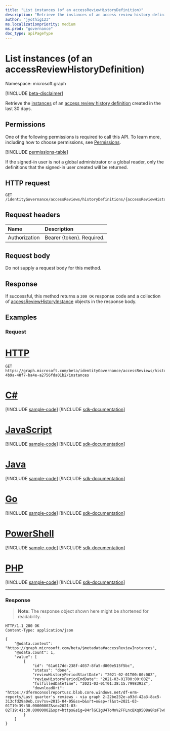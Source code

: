 ```yaml
---
title: "List instances (of an accessReviewHistoryDefinition)"
description: "Retrieve the instances of an access review history definition."
author: "jyothig123"
ms.localizationpriority: medium
ms.prod: "governance"
doc_type: apiPageType
---
```


# List instances (of an accessReviewHistoryDefinition)

Namespace: microsoft.graph

[!INCLUDE [beta-disclaimer](../../includes/beta-disclaimer.md)]

Retrieve the [instances](../resources/accessreviewhistoryinstance.md) of an [access review history definition](../resources/accessreviewhistorydefinition.md) created in the last 30 days.

## Permissions

One of the following permissions is required to call this API. To learn more, including how to choose permissions, see [Permissions](/graph/permissions-reference).

<!-- { "blockType": "permissions", "name": "accessreviewhistorydefinition_list_instances" } -->
[!INCLUDE [permissions-table](../includes/permissions/accessreviewhistorydefinition-list-instances-permissions.md)]

If the signed-in user is not a global administrator or a global reader, only the definitions that the signed-in user created will be returned.

## HTTP request

<!-- {
  "blockType": "ignored"
}
-->

``` http
GET /identityGovernance/accessReviews/historyDefinitions/{accessReviewHistoryDefinitionId}/instances
```

## Request headers

|Name|Description|
|:---|:---|
|Authorization|Bearer {token}. Required.|

## Request body

Do not supply a request body for this method.

## Response

If successful, this method returns a `200 OK` response code and a collection of [accessReviewHistoryInstance](../resources/accessreviewhistoryinstance.md) objects in the response body.

## Examples

### Request


# [HTTP](#tab/http)
<!-- {
  "blockType": "request",
  "name": "list_accessreviewhistoryinstance"
}
-->

``` http
GET https://graph.microsoft.com/beta/identityGovernance/accessReviews/historyDefinitions/90e28cb7-4b9a-48f7-ba4e-a2756fda01b2/instances
```

# [C#](#tab/csharp)
[!INCLUDE [sample-code](../includes/snippets/csharp/list-accessreviewhistoryinstance-csharp-snippets.md)]
[!INCLUDE [sdk-documentation](../includes/snippets/snippets-sdk-documentation-link.md)]

# [JavaScript](#tab/javascript)
[!INCLUDE [sample-code](../includes/snippets/javascript/list-accessreviewhistoryinstance-javascript-snippets.md)]
[!INCLUDE [sdk-documentation](../includes/snippets/snippets-sdk-documentation-link.md)]

# [Java](#tab/java)
[!INCLUDE [sample-code](../includes/snippets/java/list-accessreviewhistoryinstance-java-snippets.md)]
[!INCLUDE [sdk-documentation](../includes/snippets/snippets-sdk-documentation-link.md)]

# [Go](#tab/go)
[!INCLUDE [sample-code](../includes/snippets/go/list-accessreviewhistoryinstance-go-snippets.md)]
[!INCLUDE [sdk-documentation](../includes/snippets/snippets-sdk-documentation-link.md)]

# [PowerShell](#tab/powershell)
[!INCLUDE [sample-code](../includes/snippets/powershell/list-accessreviewhistoryinstance-powershell-snippets.md)]
[!INCLUDE [sdk-documentation](../includes/snippets/snippets-sdk-documentation-link.md)]

# [PHP](#tab/php)
[!INCLUDE [sample-code](../includes/snippets/php/list-accessreviewhistoryinstance-php-snippets.md)]
[!INCLUDE [sdk-documentation](../includes/snippets/snippets-sdk-documentation-link.md)]

---


### Response

>**Note:** The response object shown here might be shortened for readability.
<!-- {
  "blockType": "response",
  "truncated": true,
  "@odata.type": "Collection(microsoft.graph.accessReviewHistoryInstance)"
}
-->

``` http
HTTP/1.1 200 OK
Content-Type: application/json

{
    "@odata.context": "https://graph.microsoft.com/beta/$metadata#accessReviewInstances",
    "@odata.count": 1,
    "value": [
        {
            "id": "61a617dd-238f-4037-8fa5-d800e515f5bc",
            "status": "done",
            "reviewHistoryPeriodStartDate": "2021-02-01T00:00:00Z",
            "reviewHistoryPeriodEndDate": "2021-03-01T00:00:00Z",
            "fulfilledDateTime": "2021-03-01T01:38:15.7998393Z",
            "downloadUri": "https://dfermconsolreportusc.blob.core.windows.net/df-erm-reports/Last quarter's reviews - via graph 2-22be232e-a93d-42a3-8ac5-313cfd29a0eb.csv?sv=2015-04-05&ss=b&srt=o&sp=rl&st=2021-03-01T19:39:38.0000000Z&se=2021-03-02T19:41:38.0000000Z&spr=https&sig=84rlGCIgU4ToMn%2FFLncBXq95O8a8RsFlwQY1Knl%2Fo%2FI%3D"
        }
    ]
}
```
